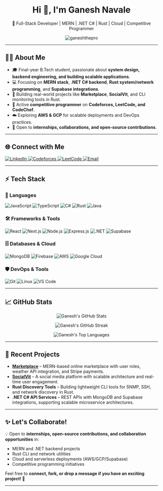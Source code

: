 <h1 align="center">Hi 👋, I'm Ganesh Navale</h1>

<p align="center">
  🚀 Full-Stack Developer | MERN | .NET C# | Rust | Cloud | Competitive Programmer
</p>

<p align="center">
  <img src="https://komarev.com/ghpvc/?username=ganeshthepro&label=Profile%20views&color=0e75b6&style=flat" alt="ganeshthepro" />
</p>

---

## 🧑‍💻 About Me

- 🎓 Final-year B.Tech student, passionate about **system design, backend engineering, and building scalable applications**.
- 💻 Focusing on **MERN stack**, **.NET C# backend**, **Rust system/network programming**, and **Supabase integrations**.
- 🚀 Building real-world projects like **Marketplace**, **SocialVit**, and CLI monitoring tools in Rust.
- 🥇 Active **competitive programmer** on **Codeforces, LeetCode, and CodeChef**.
- ☁️ Exploring **AWS & GCP** for scalable deployments and DevOps practices.
- 🤝 Open to **internships, collaborations, and open-source contributions**.

---

## 🌐 Connect with Me

<p align="left">
  <a href="https://linkedin.com/in/ganesh-nav" target="_blank">
    <img src="https://img.shields.io/badge/LinkedIn-%230077B5.svg?&style=for-the-badge&logo=linkedin&logoColor=white" alt="LinkedIn"/>
  </a>
  <a href="https://codeforces.com/profile/ganu121" target="_blank">
    <img src="https://img.shields.io/badge/Codeforces-%231f8acb.svg?&style=for-the-badge&logo=codeforces&logoColor=white" alt="Codeforces"/>
  </a>
  <a href="https://www.leetcode.com/ganeshnawale29003" target="_blank">
    <img src="https://img.shields.io/badge/LeetCode-%23FFA116.svg?&style=for-the-badge&logo=leetcode&logoColor=white" alt="LeetCode"/>
  </a>
  <a href="mailto:ganeshnawale29003@gmail.com">
    <img src="https://img.shields.io/badge/Gmail-D14836?&style=for-the-badge&logo=gmail&logoColor=white" alt="Email"/>
  </a>
</p>

---

## ⚡ Tech Stack

### 🚀 Languages
![JavaScript](https://img.shields.io/badge/JavaScript-F7DF1E?&style=for-the-badge&logo=javascript&logoColor=black)
![TypeScript](https://img.shields.io/badge/TypeScript-007ACC?&style=for-the-badge&logo=typescript&logoColor=white)
![C#](https://img.shields.io/badge/C%23-239120?&style=for-the-badge&logo=c-sharp&logoColor=white)
![Rust](https://img.shields.io/badge/Rust-000000?&style=for-the-badge&logo=rust&logoColor=white)
![Java](https://img.shields.io/badge/Java-ED8B00?&style=for-the-badge&logo=java&logoColor=white)

### 🛠️ Frameworks & Tools
![React](https://img.shields.io/badge/React-20232A?&style=for-the-badge&logo=react&logoColor=61DAFB)
![Next.js](https://img.shields.io/badge/Next.js-000000?&style=for-the-badge&logo=nextdotjs&logoColor=white)
![Node.js](https://img.shields.io/badge/Node.js-43853D?&style=for-the-badge&logo=node-dot-js&logoColor=white)
![Express.js](https://img.shields.io/badge/Express.js-000000?&style=for-the-badge&logo=express&logoColor=white)
![.NET](https://img.shields.io/badge/.NET-512BD4?&style=for-the-badge&logo=dotnet&logoColor=white)
![Supabase](https://img.shields.io/badge/Supabase-3ECF8E?&style=for-the-badge&logo=supabase&logoColor=white)

### 🗄️ Databases & Cloud
![MongoDB](https://img.shields.io/badge/MongoDB-47A248?&style=for-the-badge&logo=mongodb&logoColor=white)
![Firebase](https://img.shields.io/badge/Firebase-FFCA28?&style=for-the-badge&logo=firebase&logoColor=black)
![AWS](https://img.shields.io/badge/AWS-232F3E?&style=for-the-badge&logo=amazon-aws&logoColor=white)
![Google Cloud](https://img.shields.io/badge/Google%20Cloud-4285F4?&style=for-the-badge&logo=google-cloud&logoColor=white)

### 🛡️ DevOps & Tools
![Git](https://img.shields.io/badge/Git-F05032?&style=for-the-badge&logo=git&logoColor=white)
![Linux](https://img.shields.io/badge/Linux-FCC624?&style=for-the-badge&logo=linux&logoColor=black)
![VS Code](https://img.shields.io/badge/VS%20Code-007ACC?&style=for-the-badge&logo=visual-studio-code&logoColor=white)

---

## 📈 GitHub Stats

<p align="center">
  <img src="https://github-readme-stats.vercel.app/api?username=ganeshthepro&show_icons=true&theme=tokyonight&count_private=true&hide_border=true" alt="Ganesh's GitHub Stats" />
</p>

<p align="center">
  <img src="https://github-readme-streak-stats.herokuapp.com/?user=ganeshthepro&theme=tokyonight&hide_border=true" alt="Ganesh's GitHub Streak" />
</p>

<p align="center">
  <img src="https://github-readme-stats.vercel.app/api/top-langs/?username=ganeshthepro&layout=compact&theme=tokyonight&hide_border=true" alt="Ganesh's Top Languages" />
</p>

---

## 🚀 Recent Projects

- **[Marketplace](https://github.com/Ganeshthepro/Marketplace)** – MERN-based online marketplace with user roles, weather API integration, and Stripe payments.
- **[SocialVit](https://github.com/Ganeshthepro/SocialVit)** – A social media platform with scalable architecture and real-time user engagement.
- **Rust Discovery Tools** – Building lightweight CLI tools for SNMP, SSH, and network discovery in Rust.
- **.NET C# API Services** – REST APIs with MongoDB and Supabase integrations, supporting scalable microservice architectures.

---

## ✨ Let's Collaborate!
💡 Open to **internships, open-source contributions, and collaboration opportunities** in:
- MERN and .NET backend projects
- Rust CLI and network utilities
- Cloud and serverless deployments (AWS/GCP/Supabase)
- Competitive programming initiatives

Feel free to **connect, fork, or drop a message if you have an exciting project! 🚀**

---


